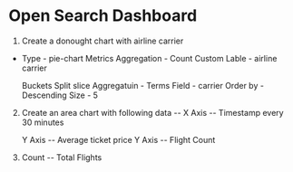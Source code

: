 # Open Search Dashboard

1. Create a donought chart with airline carrier

- Type - pie-chart
    Metrics 
        Aggregation - Count
        Custom Lable - airline carrier

    Buckets
        Split slice
        Aggregatuin - Terms
        Field - carrier
        Order by - Descending 
        Size - 5

2. Create an area chart with following data --
    X Axis -- Timestamp every 30 minutes

    Y Axis -- Average ticket price
    Y Axis -- Flight Count

3. Count -- Total Flights